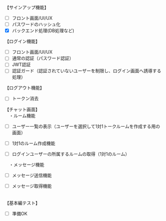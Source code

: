 【サインアップ機能】

- [ ] フロント画面/UI/UX  
- [ ] パスワードのハッシュ化  
- [x] バックエンド処理(DB処理など)

【ログイン機能】

- [ ] フロント画面/UI/UX  
- [ ] 通常の認証（パスワード認証）  
- [ ] JWT認証  
- [ ] 認証ガード（認証されていないユーザーを制限し、ログイン画面へ誘導する処理）

【ログアウト機能】

- [ ] トークン消去

【チャット画面】  
　・ルーム機能

- [ ] ユーザー一覧の表示（ユーザーを選択して1対1トークルームを作成する用の画面）  
- [ ] 1対1のルーム作成機能  
- [ ] ログインユーザーの所属するルームの取得（1対1のルーム）  
      

　・メッセージ機能

- [ ] メッセージ送信機能  
- [ ] メッセージ取得機能  
      

　  
【基本編テスト】

- [ ] 準備OK

